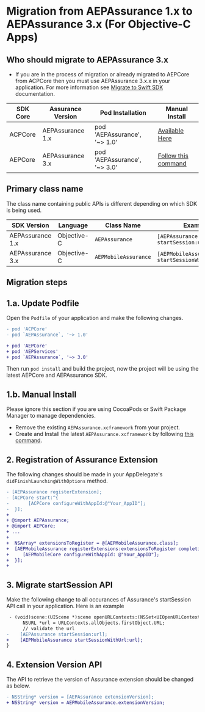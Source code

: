 # Migration from AEPAssurance 1.x to AEPAssurance 3.x (For Objective-C Apps)

## Who should migrate to AEPAssurance 3.x
- If you are in the process of migration or already migrated to AEPCore from ACPCore then you must use AEPAssurance 3.x.x in your application. For more information see [Migrate to Swift SDK](https://aep-sdks.gitbook.io/docs/resources/migrate-to-swift) documentation.


| SDK Core | Assurance Version | Pod Installation | Manual Install |
| ----------- | -------- | ---------- | ------- |
| ACPCore | AEPAssurance 1.x | pod 'AEPAssurance', '~> 1.0' | [Available Here](https://github.com/Adobe-Marketing-Cloud/acp-sdks/tree/master/iOS/AEPAssurance)|
| AEPCore | AEPAssurance 3.x | pod 'AEPAssurance', '~> 3.0' | [Follow this command]() |


## Primary class name

The class name containing public APIs is different depending on which SDK is being used.

| SDK Version | Language | Class Name | Example |
| ----------- | -------- | ---------- | ------- |
| AEPAssurance 1.x | Objective-C | `AEPAssurance` | `[AEPAssurance startSession:url];`|
| AEPAssurance 3.x | Objective-C | `AEPMobileAssurance` | `[AEPMobileAssurance startSessionWithUrl:url];` |

## Migration steps
##  1.a. Update Podfile
Open the `Podfile` of your application and make the following changes.

```diff
- pod 'ACPCore'
- pod `AEPAssurance`, '~> 1.0'

+ pod 'AEPCore'
+ pod 'AEPServices'
+ pod `AEPAssurance`, '~> 3.0'
```

Then run `pod install` and build the project, now the project will be using the latest AEPCore and AEPAssurance SDK.


##  1.b. Manual Install
Please ignore this section if you are using CocoaPods or Swift Package Manager to manage dependencies.
- Remove the existing `AEPAssurance.xcframework` from your project.
- Create and Install the latest `AEPAssurance.xcframework` by following [this command]().

## 2. Registration of Assurance Extension

The following changes should be made in your AppDelegate's `didFinishLaunchingWithOptions` method.

```diff
- [AEPAssurance registerExtension];
- [ACPCore start:^{
-       [ACPCore configureWithAppId:@"Your_AppID"];
-  }];
+
+ @import AEPAssurance;
+ @import AEPCore;
+ ...
+
+  NSArray* extensionsToRegister = @[AEPMobileAssurance.class];
+  [AEPMobileAssurance registerExtensions:extensionsToRegister completion:^{
+     [AEPMobileCore configureWithAppId: @"Your_AppID"];
+  }];
+
```

## 3. Migrate startSession API

Make the following change to all occurances of Assurance's startSession API call in your application. Here is an example
```diff
 - (void)scene:(UIScene *)scene openURLContexts:(NSSet<UIOpenURLContext *> *)URLContexts {
      NSURL *url = URLContexts.allObjects.firstObject.URL;
      // validate the url
-    [AEPAssurance startSession:url];
+    [AEPMobileAssurance startSessionWithUrl:url];
}
```

## 4. Extension Version API
 The API to retrieve the version of Assurance extension should be changed as below.
 ```diff
- NSString* version = [AEPAssurance extensionVersion];
+ NSString* version = AEPMobileAssurance.extensionVersion;
 ```
